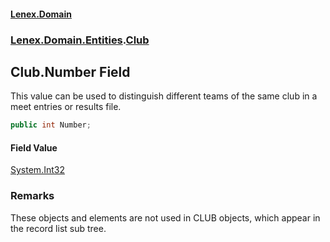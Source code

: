 #### [Lenex.Domain](index.md 'index')
### [Lenex.Domain.Entities](Lenex.Domain.Entities.md 'Lenex.Domain.Entities').[Club](Lenex.Domain.Entities.Club.md 'Lenex.Domain.Entities.Club')

## Club.Number Field

This value can be used to distinguish different teams of the same club in a meet entries or results file.

```csharp
public int Number;
```

#### Field Value
[System.Int32](https://docs.microsoft.com/en-us/dotnet/api/System.Int32 'System.Int32')

### Remarks
These objects and elements are not used in CLUB objects, which appear in the record list sub tree.